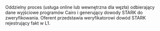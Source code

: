 Oddzielny proces (usługa online lub wewnętrzna dla węzła) odbierający dane wyjściowe programów Cairo i generujący dowody STARK do zweryfikowania. Oferent przedstawia weryfikatorowi dowód STARK rejestrujący fakt w L1.